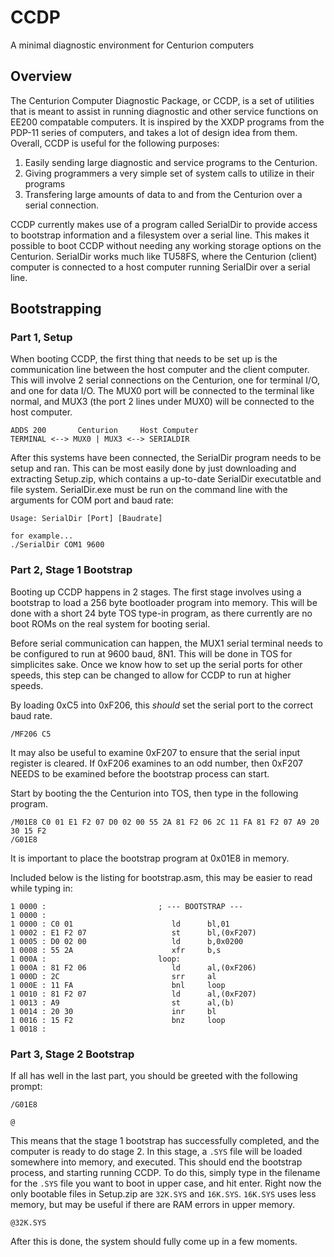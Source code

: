 # CCDP
A minimal diagnostic environment for Centurion computers

## Overview

The Centurion Computer Diagnostic Package, or CCDP, is a set of utilities that is meant to assist in running diagnostic and other service functions on EE200 compatable computers. It is inspired by the XXDP programs from the PDP-11 series of computers, and takes a lot of design idea from them. Overall, CCDP is useful for the following purposes:

  1. Easily sending large diagnostic and service programs to the Centurion.
  2. Giving programmers a very simple set of system calls to utilize in their programs
  3. Transfering large amounts of data to and from the Centurion over a serial connection.

CCDP currently makes use of a program called SerialDir to provide access to bootstrap information and a filesystem over a serial line. This makes it possible to boot CCDP without needing any working storage options on the Centurion. SerialDir works much like TU58FS, where the Centurion (client) computer is connected to a host computer running SerialDir over a serial line.

## Bootstrapping

### Part 1, Setup

When booting CCDP, the first thing that needs to be set up is the communication line between the host computer and the client computer. This will involve 2 serial connections on the Centurion, one for terminal I/O, and one for data I/O. The MUX0 port will be connected to the terminal like normal, and MUX3 (the port 2 lines under MUX0) will be connected to the host computer.

```
ADDS 200       Centurion     Host Computer
TERMINAL <--> MUX0 | MUX3 <--> SERIALDIR
```

After this systems have been connected, the SerialDir program needs to be setup and ran. This can be most easily done by just downloading and extracting Setup.zip, which contains a up-to-date SerialDir executatble and file system. SerialDir.exe must be run on the command line with the arguments for COM port and baud rate:

```
Usage: SerialDir [Port] [Baudrate]

for example...
./SerialDir COM1 9600
```

### Part 2, Stage 1 Bootstrap

Booting up CCDP happens in 2 stages. The first stage involves using a bootstrap to load a 256 byte bootloader program into memory. This will be done with a short 24 byte TOS type-in program, as there currently are no boot ROMs on the real system for booting serial.

Before serial communication can happen, the MUX1 serial terminal needs to be configured to run at 9600 baud, 8N1. This will be done in TOS for simplicites sake. Once we know how to set up the serial ports for other speeds, this step can be changed to allow for CCDP to run at higher speeds.

By loading 0xC5 into 0xF206, this *should* set the serial port to the correct baud rate.

```
/MF206 C5
```

It may also be useful to examine 0xF207 to ensure that the serial input register is cleared. If 0xF206 examines to an odd number, then 0xF207 NEEDS to be examined before the bootstrap process can start.

Start by booting the the Centurion into TOS, then type in the following program.

```
/M01E8 C0 01 E1 F2 07 D0 02 00 55 2A 81 F2 06 2C 11 FA 81 F2 07 A9 20 30 15 F2
/G01E8
```

It is important to place the bootstrap program at 0x01E8 in memory.

Included below is the listing for bootstrap.asm, this may be easier to read while typing in:

```
1 0000 :                         ; --- BOOTSTRAP ---
1 0000 :                         
1 0000 : C0 01                   	ld		bl,01
1 0002 : E1 F2 07                	st		bl,(0xF207)
1 0005 : D0 02 00                	ld		b,0x0200
1 0008 : 55 2A                   	xfr		b,s
1 000A :                         loop:
1 000A : 81 F2 06                	ld		al,(0xF206)
1 000D : 2C                      	srr		al
1 000E : 11 FA                   	bnl		loop
1 0010 : 81 F2 07                	ld		al,(0xF207)
1 0013 : A9                      	st		al,(b)
1 0014 : 20 30                   	inr		bl
1 0016 : 15 F2                   	bnz		loop
1 0018 :                       	
```

### Part 3, Stage 2 Bootstrap

If all has well in the last part, you should be greeted with the following prompt:

```
/G01E8

@
```

This means that the stage 1 bootstrap has successfully completed, and the computer is ready to do stage 2. In this stage, a `.SYS` file will be loaded somewhere into memory, and executed. This should end the bootstrap process, and starting running CCDP. To do this, simply type in the filename for the `.SYS` file you want to boot in upper case, and hit enter. Right now the only bootable files in Setup.zip are `32K.SYS` and `16K.SYS`. `16K.SYS` uses less memory, but may be useful if there are RAM errors in upper memory. 

```
@32K.SYS
```

After this is done, the system should fully come up in a few moments.

